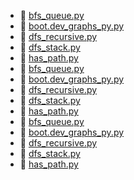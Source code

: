 * 📄 [bfs_queue.py](bfs_queue.py)
* 📄 [boot.dev_graphs_py.py](boot.dev_graphs_py.py)
* 📄 [dfs_recursive.py](dfs_recursive.py)
* 📄 [dfs_stack.py](dfs_stack.py)
* 📄 [has_path.py](has_path.py)
* 📄 [bfs_queue.py](bfs_queue.py)
* 📄 [boot.dev_graphs_py.py](boot.dev_graphs_py.py)
* 📄 [dfs_recursive.py](dfs_recursive.py)
* 📄 [dfs_stack.py](dfs_stack.py)
* 📄 [has_path.py](has_path.py)
* 📄 [bfs_queue.py](bfs_queue.py)
* 📄 [boot.dev_graphs_py.py](boot.dev_graphs_py.py)
* 📄 [dfs_recursive.py](dfs_recursive.py)
* 📄 [dfs_stack.py](dfs_stack.py)
* 📄 [has_path.py](has_path.py)
